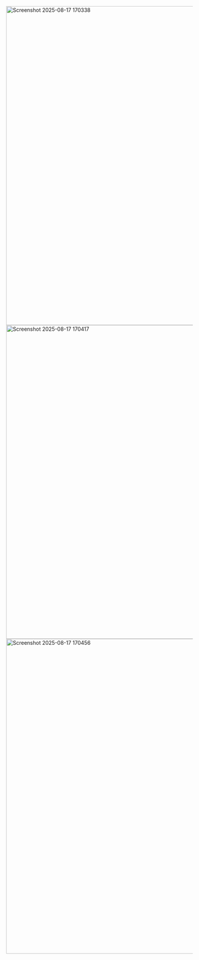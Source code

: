 <img width="1534" height="858" alt="Screenshot 2025-08-17 170338" src="https://github.com/user-attachments/assets/96c1e3b0-91b3-49f6-be3d-cfdf9fbecb3d" />
<img width="1519" height="844" alt="Screenshot 2025-08-17 170417" src="https://github.com/user-attachments/assets/869df5f4-46e3-49e7-8041-90b3737bc975" />
<img width="1340" height="847" alt="Screenshot 2025-08-17 170456" src="https://github.com/user-attachments/assets/86430ff0-ce87-4120-96be-3099c750a8fe" />
